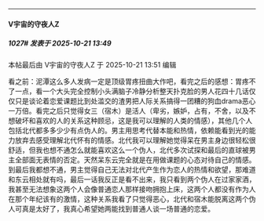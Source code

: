 ﻿
*****

####  V宇宙的守夜人Z  
##### 1027#       发表于 2025-10-21 13:49

 本帖最后由 V宇宙的守夜人Z 于 2025-10-21 13:51 编辑 

看之前：泥潭这么多人发病一定是顶级胃疼扭曲大作吧，看完之后的感想：胃疼不了一点，看一个大头完全控制小头满脑子冷静分析整天扑克脸的男人花四十几话仅仅只是谈论着恋爱课题比到处滥交的渣男把人际关系搞得一团糟的狗血drama恶心一万倍。看完之后只觉得女三（宿木）是活人（卑劣，嫉妒，占有，不舍，以及不想破坏和喜欢的人的关系这种顾忌，这是我可以理解的人类的情感），其他几个人包括北代都多多少少有点伪人的。男主用思考代替本能和热情，依赖能看到光的能力放弃去感受理解北代怀有的情感。北代我可以理解她觉得呆在男主身边很轻松很舒适，但我也想不通怎么就能喜欢这么一个伪人，北代多次试探和最后的直球被男主全部面无表情的否定。天然呆东云完全就是在用做课题的心态对待自己的情感。到最后我都想不通，男主觉得自己无法对北代产生作为恋人的热情和欲望，那难道和东云相处就有吗，最后一话我反正是看不出来，我只看到两个伪人在过家家酒，我甚至无法想象这两个人会像普通恋人那样接吻拥抱上床，这两个人都没有作为人在那个年纪该有的激情，这种关系我看了只觉得恶心，北代和宿木能脱离这两个伪人可真是太好了，我真心希望她两能找到普通人谈一场普通的恋爱。


